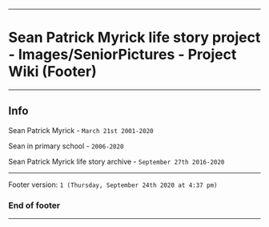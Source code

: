 
***

# Sean Patrick Myrick life story project - Images/SeniorPictures - Project Wiki (Footer)

***

## Info

Sean Patrick Myrick - `March 21st 2001-2020`

Sean in primary school - `2006-2020`

Sean Patrick Myrick life story archive - `September 27th 2016-2020`

***

Footer version: `1 (Thursday, September 24th 2020 at 4:37 pm)`

### End of footer

***
